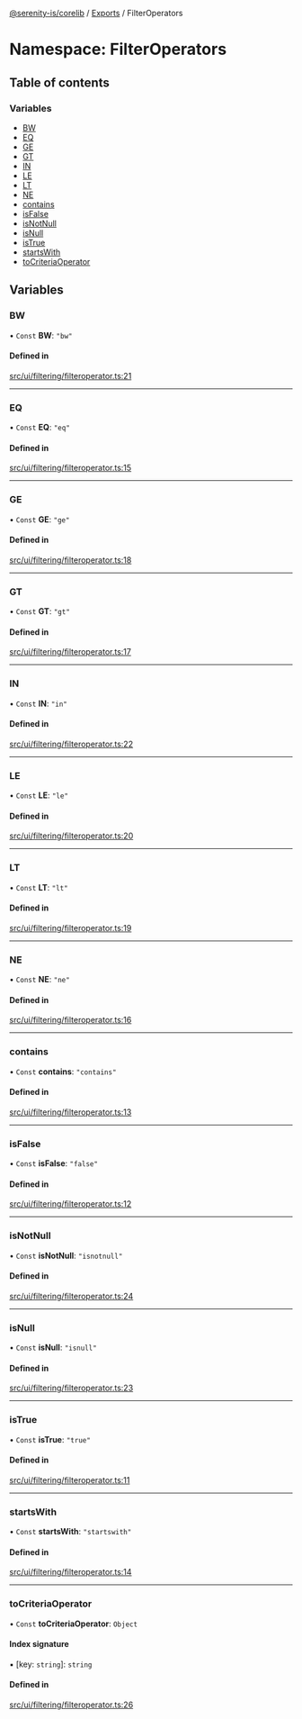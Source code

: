 [@serenity-is/corelib](../README.md) / [Exports](../modules.md) / FilterOperators

# Namespace: FilterOperators

## Table of contents

### Variables

- [BW](FilterOperators.md#bw)
- [EQ](FilterOperators.md#eq)
- [GE](FilterOperators.md#ge)
- [GT](FilterOperators.md#gt)
- [IN](FilterOperators.md#in)
- [LE](FilterOperators.md#le)
- [LT](FilterOperators.md#lt)
- [NE](FilterOperators.md#ne)
- [contains](FilterOperators.md#contains)
- [isFalse](FilterOperators.md#isfalse)
- [isNotNull](FilterOperators.md#isnotnull)
- [isNull](FilterOperators.md#isnull)
- [isTrue](FilterOperators.md#istrue)
- [startsWith](FilterOperators.md#startswith)
- [toCriteriaOperator](FilterOperators.md#tocriteriaoperator)

## Variables

### BW

• `Const` **BW**: ``"bw"``

#### Defined in

[src/ui/filtering/filteroperator.ts:21](https://github.com/serenity-is/serenity/blob/master/packages/corelib/src/ui/filtering/filteroperator.ts#L21)

___

### EQ

• `Const` **EQ**: ``"eq"``

#### Defined in

[src/ui/filtering/filteroperator.ts:15](https://github.com/serenity-is/serenity/blob/master/packages/corelib/src/ui/filtering/filteroperator.ts#L15)

___

### GE

• `Const` **GE**: ``"ge"``

#### Defined in

[src/ui/filtering/filteroperator.ts:18](https://github.com/serenity-is/serenity/blob/master/packages/corelib/src/ui/filtering/filteroperator.ts#L18)

___

### GT

• `Const` **GT**: ``"gt"``

#### Defined in

[src/ui/filtering/filteroperator.ts:17](https://github.com/serenity-is/serenity/blob/master/packages/corelib/src/ui/filtering/filteroperator.ts#L17)

___

### IN

• `Const` **IN**: ``"in"``

#### Defined in

[src/ui/filtering/filteroperator.ts:22](https://github.com/serenity-is/serenity/blob/master/packages/corelib/src/ui/filtering/filteroperator.ts#L22)

___

### LE

• `Const` **LE**: ``"le"``

#### Defined in

[src/ui/filtering/filteroperator.ts:20](https://github.com/serenity-is/serenity/blob/master/packages/corelib/src/ui/filtering/filteroperator.ts#L20)

___

### LT

• `Const` **LT**: ``"lt"``

#### Defined in

[src/ui/filtering/filteroperator.ts:19](https://github.com/serenity-is/serenity/blob/master/packages/corelib/src/ui/filtering/filteroperator.ts#L19)

___

### NE

• `Const` **NE**: ``"ne"``

#### Defined in

[src/ui/filtering/filteroperator.ts:16](https://github.com/serenity-is/serenity/blob/master/packages/corelib/src/ui/filtering/filteroperator.ts#L16)

___

### contains

• `Const` **contains**: ``"contains"``

#### Defined in

[src/ui/filtering/filteroperator.ts:13](https://github.com/serenity-is/serenity/blob/master/packages/corelib/src/ui/filtering/filteroperator.ts#L13)

___

### isFalse

• `Const` **isFalse**: ``"false"``

#### Defined in

[src/ui/filtering/filteroperator.ts:12](https://github.com/serenity-is/serenity/blob/master/packages/corelib/src/ui/filtering/filteroperator.ts#L12)

___

### isNotNull

• `Const` **isNotNull**: ``"isnotnull"``

#### Defined in

[src/ui/filtering/filteroperator.ts:24](https://github.com/serenity-is/serenity/blob/master/packages/corelib/src/ui/filtering/filteroperator.ts#L24)

___

### isNull

• `Const` **isNull**: ``"isnull"``

#### Defined in

[src/ui/filtering/filteroperator.ts:23](https://github.com/serenity-is/serenity/blob/master/packages/corelib/src/ui/filtering/filteroperator.ts#L23)

___

### isTrue

• `Const` **isTrue**: ``"true"``

#### Defined in

[src/ui/filtering/filteroperator.ts:11](https://github.com/serenity-is/serenity/blob/master/packages/corelib/src/ui/filtering/filteroperator.ts#L11)

___

### startsWith

• `Const` **startsWith**: ``"startswith"``

#### Defined in

[src/ui/filtering/filteroperator.ts:14](https://github.com/serenity-is/serenity/blob/master/packages/corelib/src/ui/filtering/filteroperator.ts#L14)

___

### toCriteriaOperator

• `Const` **toCriteriaOperator**: `Object`

#### Index signature

▪ [key: `string`]: `string`

#### Defined in

[src/ui/filtering/filteroperator.ts:26](https://github.com/serenity-is/serenity/blob/master/packages/corelib/src/ui/filtering/filteroperator.ts#L26)
